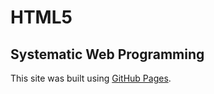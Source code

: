# HTML5
## Systematic Web Programming
This site was built using [GitHub Pages](https://pages.github.com/).
